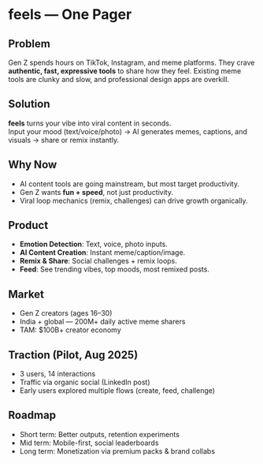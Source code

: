 # feels — One Pager

## Problem
Gen Z spends hours on TikTok, Instagram, and meme platforms. They crave **authentic, fast, expressive tools** to share how they feel. Existing meme tools are clunky and slow, and professional design apps are overkill.

## Solution
**feels** turns your vibe into viral content in seconds.  
Input your mood (text/voice/photo) → AI generates memes, captions, and visuals → share or remix instantly.

## Why Now
- AI content tools are going mainstream, but most target productivity.  
- Gen Z wants **fun + speed**, not just productivity.  
- Viral loop mechanics (remix, challenges) can drive growth organically.

## Product
- **Emotion Detection**: Text, voice, photo inputs.  
- **AI Content Creation**: Instant meme/caption/image.  
- **Remix & Share**: Social challenges + remix loops.  
- **Feed**: See trending vibes, top moods, most remixed posts.  

## Market
- Gen Z creators (ages 16–30)  
- India + global — 200M+ daily active meme sharers  
- TAM: $100B+ creator economy  

## Traction (Pilot, Aug 2025)
- 3 users, 14 interactions  
- Traffic via organic social (LinkedIn post)  
- Early users explored multiple flows (create, feed, challenge)  

## Roadmap
- Short term: Better outputs, retention experiments  
- Mid term: Mobile-first, social leaderboards  
- Long term: Monetization via premium packs & brand collabs  


